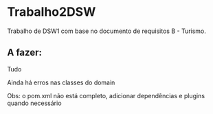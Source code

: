 # Trabalho2DSW
Trabalho de DSW1 com base no documento de requisitos B - Turismo.

## A fazer:
Tudo

Ainda há erros nas classes do domain

Obs: o pom.xml não está completo, adicionar dependências e plugins quando necessário
